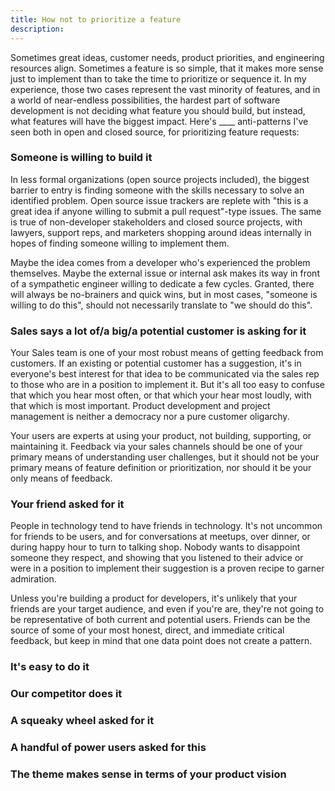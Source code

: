 ```yaml
---
title: How not to prioritize a feature
description:
---
```


Sometimes great ideas, customer needs, product priorities, and engineering resources align. Sometimes a feature is so simple, that it makes more sense just to implement than to take the time to prioritize or sequence it. In my experience, those two cases represent the vast minority of features, and in a world of near-endless possibilities, the hardest part of software development is not deciding what feature you should build, but instead, what features will have the biggest impact. Here's ____ anti-patterns I've seen both in open and closed source, for prioritizing feature requests:

### Someone is willing to build it

In less formal organizations (open source projects included), the biggest barrier to entry is finding someone with the skills necessary to solve an identified problem. Open source issue trackers are replete with "this is a great idea if anyone willing to submit a pull request"-type issues. The same is true of non-developer stakeholders and closed source projects, with lawyers, support reps, and marketers shopping around ideas internally in hopes of finding someone willing to implement them.

Maybe the idea comes from a developer who's experienced the problem themselves. Maybe the external issue or internal ask makes its way in front of a sympathetic engineer willing to dedicate a few cycles. Granted, there will always be no-brainers and quick wins, but in most cases, "someone is willing to do this", should not necessarily translate to "we should do this".

### Sales says a lot of/a big/a potential customer is asking for it

Your Sales team is one of your most robust means of getting feedback from customers. If an existing or potential customer has a suggestion, it's in everyone's best interest for that idea to be communicated via the sales rep to those who are in a position to implement it. But it's all too easy to confuse that which you hear most often, or that which your hear most loudly, with that which is most important. Product development and project management is neither a democracy nor a pure customer oligarchy.

Your users are experts at using your product, not building, supporting, or maintaining it. Feedback via your sales channels should be one of your primary means of understanding user challenges, but it should not be your primary means of feature definition or prioritization, nor should it be your only means of feedback.

### Your friend asked for it

People in technology tend to have friends in technology. It's not uncommon for friends to be users, and for conversations at meetups, over dinner, or during happy hour to turn to talking shop. Nobody wants to disappoint someone they respect, and showing that you listened to their advice or were in a position to implement their suggestion is a proven recipe to garner admiration.

Unless you're building a product for developers, it's unlikely that your friends are your target audience, and even if you're are, they're not going to be representative of both current and potential users. Friends can be the source of some of your most honest, direct, and immediate critical feedback, but keep in mind that one data point does not create a pattern.

### It's easy to do it



### Our competitor does it

### A squeaky wheel asked for it

### A handful of power users asked for this

### The theme makes sense in terms of your product vision
